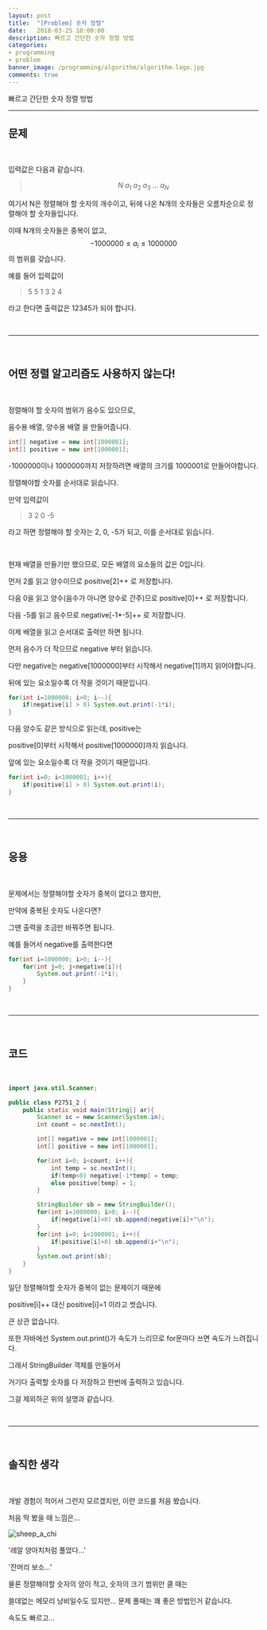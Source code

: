 ```yaml
---
layout: post
title:  "[Problem] 숫자 정렬"
date:   2018-03-25 10:00:00
description: 빠르고 간단한 숫자 정렬 방법
categories:
- programming
- problem
banner_image: /programming/algorithm/algorithm-logo.jpg
comments: true
---
```


빠르고 간단한 숫자 정렬 방법

---

## 문제

<br>

입력값은 다음과 같습니다.

> $$N \; a_1 \; a_2 \; a_3 \; ... \; a_N$$

여기서 N은 정렬해야 할 숫자의 개수이고, 뒤에 나온 N개의 숫자들은 오름차순으로 정렬해야 할 숫자들입니다.

이때 N개의 숫자들은 중복이 없고, $$-1000000 \le a_i \le 1000000$$ 의 범위를 갖습니다. 

예를 들어 입력값이

> 5 5 1 3 2 4

라고 한다면 출력값은 12345가 되야 합니다.

<br>
<hr>
<br>

## 어떤 정렬 알고리즘도 사용하지 않는다!

<br>

정렬해야 할 숫자의 범위가 음수도 있으므로,

음수용 배열, 양수용 배열 을 만들어줍니다.

~~~ java
int[] negative = new int[1000001];
int[] positive = new int[1000001];
~~~

-1000000이나 1000000까지 저장하려면 배열의 크기를 1000001로 만들어야합니다.

정렬해야할 숫자를 순서대로 읽습니다.

만약 입력값이 

>3 2 0 -5

라고 하면 정렬해야 할 숫자는 2, 0, -5가 되고, 이를 순서대로 읽습니다.

<br>

현재 배열을 만들기만 했으므로, 모든 배열의 요소들의 값은 0입니다.

먼저 2를 읽고 양수이므로 positive[2]++ 로 저장합니다.

다음 0을 읽고 양수(음수가 아니면 양수로 간주)므로 positive[0]++ 로 저장합니다.

다음 -5를 읽고 음수므로 negative[-1\*-5]++ 로 저장합니다.


이제 배열을 읽고 순서대로 출력만 하면 됩니다.

먼저 음수가 더 작으므로 negative 부터 읽습니다.

다만 negative는 negative[1000000]부터 시작해서 negative[1]까지 읽어야합니다.

뒤에 있는 요소일수록 더 작을 것이기 때문입니다.

~~~ java
for(int i=1000000; i>0; i--){
	if(negative[i] > 0) System.out.print(-1*i);
}
~~~

다음 양수도 같은 방식으로 읽는데, positive는

positive[0]부터 시작해서 positive[1000000]까지 읽습니다.

앞에 있는 요소일수록 더 작을 것이기 때문입니다.

~~~ java
for(int i=0; i<1000001; i++){
	if(positive[i] > 0) System.out.print(i);
}
~~~

<br>
<hr>
<br>

## 응용

<br>

문제에서는 정렬해야할 숫자가 중복이 없다고 했지만,

만약에 중복된 숫자도 나온다면?

그땐 출력을 조금만 바꿔주면 됩니다. 

예를 들어서 negative를 출력한다면

~~~ java
for(int i=1000000; i>0; i--){
	for(int j=0; j<negative[i]){
		System.out.print(-1*i);
	}
}
~~~

<br>
<hr>
<br>

## 코드

<br>

~~~ java
import java.util.Scanner;

public class P2751_2 {
    public static void main(String[] ar){
        Scanner sc = new Scanner(System.in);
        int count = sc.nextInt();

        int[] negative = new int[1000001];
        int[] positive = new int[1000001];

        for(int i=0; i<count; i++){
            int temp = sc.nextInt();
            if(temp<0) negative[-1*temp] = temp;
            else positive[temp] = 1;
        }

        StringBuilder sb = new StringBuilder();
        for(int i=1000000; i>0; i--){
            if(negative[i]<0) sb.append(negative[i]+"\n");
        }
        for(int i=0; i<1000001; i++){
            if(positive[i]>0) sb.append(i+"\n");
        }
        System.out.print(sb);
    }
}
~~~

일단 정렬해야할 숫자가 중복이 없는 문제이기 때문에

positive[i]++ 대신 positive[i]=1 이라고 썻습니다.

큰 상관 없습니다.

또한 자바에선 System.out.print()가 속도가 느리므로 for문마다 쓰면 속도가 느려집니다.

그래서 StringBuilder 객체를 만들어서

거기다 출력할 숫자를 다 저장하고 한번에 출력하고 있습니다.

그걸 제외하곤 위의 설명과 같습니다.

<br>
<hr>
<br>

## 솔직한 생각

<br>

개발 경험이 적어서 그런지 모르겠지만, 이런 코드를 처음 봤습니다.

처음 딱 봤을 때 느낌은...

![sheep_a_chi](https://lh3.googleusercontent.com/Q_xREjy5MZfyxKvrhLWCUvNcXnW6UTo1X2MSxpvA-I4XaQx18i3kg2_maxOFWy8Lpv0tVUXxt2_CahDjNAogmNktBFQG8wsfaiLN0tn2Wg1wOE0EKGuIBMlcJogx8HbjgS3mKdNjiwlKUeG6nqgzwIUc9QM1NIjvCjjcrJt4EQ7rOY77iuYQzIrznMruoAB82UEb7iIW78yy4fMohbdDGdrCOcT-7LunZKvelQcKqZaWZvZqj_8m0HNncJfUUl8EvFFeFyNUQd0XVzrygCYEzu4xQp0ZMgEkx-16AXi1zmWxQlKp86h8wim2g3DdG2LxjH9pwlSFxvmByTDEARUdeMOTVNAsAO6WQOevAHFrOW6kBmvIqWbtFMDT7SjDs4Nj-tNb4IQnwoyHu1xQ5SLoHh-JPkpFTlxW196qSMzOXZi4VVJs5pozSMJyb_j2_jHgF39mh18nQcGrE_D6c2rYExjQsfnin3xg13BszawkQ_2gg7rbwGCgb5q930qck-Tk3yCAvjCtcTGZQestf87lhuvxnS9WK6j7Il8W89wdmq6a8qEqPpB0d-X3NWMrESNbqGGUjCFwdmTxSYMteGVlKundpNpIl4yVeyJNZ4E=w700-h378-no)

'레알 양아치처럼 풀었다...'

'잔머리 보소...'

물론 정렬해야할 숫자의 양이 적고, 숫자의 크기 범위만 클 때는

쓸데없는 메모리 낭비일수도 있지만... 문제 풀때는 꽤 좋은 방법인거 같습니다.

속도도 빠르고...